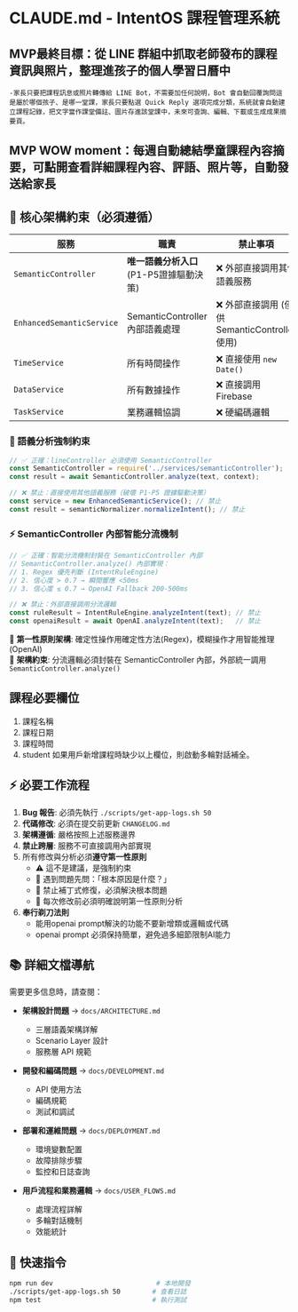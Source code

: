 # CLAUDE.md - IntentOS 課程管理系統

## MVP最終目標：從 LINE 群組中抓取老師發布的課程資訊與照片，整理進孩子的個人學習日曆中
	-家長只要把課程訊息或照片轉傳給 LINE Bot，不需要加任何說明，Bot 會自動回覆詢問這是屬於哪個孩子、是哪一堂課，家長只要點選 Quick Reply 選項完成分類，系統就會自動建立課程記錄，把文字當作課堂備註、圖片存進該堂課中，未來可查詢、編輯、下載或生成成果摘要頁。

## MVP WOW moment：每週自動總結學童課程內容摘要，可點開查看詳細課程內容、評語、照片等，自動發送給家長

## 🚨 核心架構約束（必須遵循）

| 服務 | 職責 | 禁止事項 |
|------|------|----------|
| `SemanticController` | **唯一語義分析入口** (P1-P5證據驅動決策) | ❌ 外部直接調用其他語義服務 |
| `EnhancedSemanticService` | SemanticController 內部語義處理 | ❌ 外部直接調用 (僅供 SemanticController 使用) |
| `TimeService` | 所有時間操作 | ❌ 直接使用 `new Date()` |
| `DataService` | 所有數據操作 | ❌ 直接調用 Firebase |
| `TaskService` | 業務邏輯協調 | ❌ 硬編碼邏輯 |

### 🚨 語義分析強制約束
```javascript
// ✅ 正確：lineController 必須使用 SemanticController
const SemanticController = require('../services/semanticController');
const result = await SemanticController.analyze(text, context);

// ❌ 禁止：直接使用其他語義服務（破壞 P1-P5 證據驅動決策）
const service = new EnhancedSemanticService(); // 禁止
const result = semanticNormalizer.normalizeIntent(); // 禁止
```

### ⚡ SemanticController 內部智能分流機制
```javascript
// ✅ 正確：智能分流機制封裝在 SemanticController 內部
// SemanticController.analyze() 內部實現：
// 1. Regex 優先判斷 (IntentRuleEngine)
// 2. 信心度 > 0.7 → 瞬間響應 <50ms  
// 3. 信心度 ≤ 0.7 → OpenAI Fallback 200-500ms

// ❌ 禁止：外部直接調用分流邏輯
const ruleResult = IntentRuleEngine.analyzeIntent(text); // 禁止
const openaiResult = await OpenAI.analyzeIntent(text);   // 禁止
```
🎯 **第一性原則架構**: 確定性操作用確定性方法(Regex)，模糊操作才用智能推理(OpenAI)  
📍 **架構約束**: 分流邏輯必須封裝在 SemanticController 內部，外部統一調用 `SemanticController.analyze()`

## 課程必要欄位 ##
1. 課程名稱
2. 課程日期
3. 課程時間
4. student
如果用戶新增課程時缺少以上欄位，則啟動多輪對話補全。

## ⚡ 必要工作流程
1. **Bug 報告**: 必須先執行 `./scripts/get-app-logs.sh 50`
2. **代碼修改**: 必須在提交前更新 `CHANGELOG.md`
3. **架構遵循**: 嚴格按照上述服務邊界
4. **禁止跨層**: 服務不可直接調用內部實現
5. 所有修改與分析必須**遵守第一性原則**
    - ⚠️ 這不是建議，是強制約束
    - 🎯 遇到問題先問：「根本原因是什麼？」
    - 🚫 禁止補丁式修復，必須解決根本問題
    - 📝 每次修改前必須明確說明第一性原則分析
6. **奉行剃刀法則**
    - 能用openai prompt解決的功能不要新增類或邏輯或代碼
    - openai prompt 必須保持簡單，避免過多細節限制AI能力

## 📚 詳細文檔導航

需要更多信息時，請查閱：

- **架構設計問題** → `docs/ARCHITECTURE.md`
  - 三層語義架構詳解
  - Scenario Layer 設計
  - 服務層 API 規範

- **開發和編碼問題** → `docs/DEVELOPMENT.md`
  - API 使用方法
  - 編碼規範
  - 測試和調試

- **部署和運維問題** → `docs/DEPLOYMENT.md`
  - 環境變數配置
  - 故障排除步驟
  - 監控和日誌查詢

- **用戶流程和業務邏輯** → `docs/USER_FLOWS.md`
  - 處理流程詳解
  - 多輪對話機制
  - 效能統計

## 🔧 快速指令
```bash
npm run dev                          # 本地開發
./scripts/get-app-logs.sh 50        # 查看日誌
npm test                            # 執行測試
```
